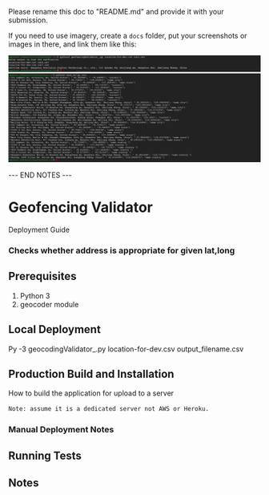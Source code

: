 
Please rename this doc to "README.md" and provide it with your submission.

If you need to use imagery, create a `docs` folder, put your screenshots or images in there, and link them like this:

<img src="docs/cmd.PNG" />


<img src="docs/cmd1.PNG"/>

--- END NOTES ---

# Geofencing Validator 
Deployment Guide

### Checks whether address is appropriate for given lat,long

## Prerequisites
1. Python 3
  1. geocoder module


## Local Deployment

Py -3 geocodingValidator_.py location-for-dev.csv output_filename.csv


## Production Build and Installation
How to build the application for upload to a server
```bash
Note: assume it is a dedicated server not AWS or Heroku.
```

### Manual Deployment Notes

## Running Tests

## Notes
